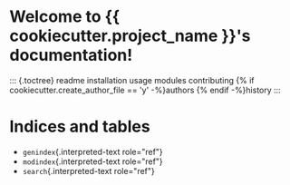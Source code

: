 Welcome to {{ cookiecutter.project_name }}'s documentation!
======================================

::: {.toctree}
readme installation usage modules contributing {% if
cookiecutter.create_author_file == 'y' -%}authors {% endif
-%}history
:::

Indices and tables
==================

-   `genindex`{.interpreted-text role="ref"}
-   `modindex`{.interpreted-text role="ref"}
-   `search`{.interpreted-text role="ref"}
